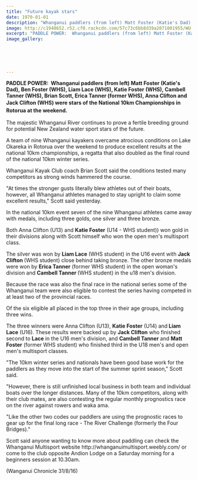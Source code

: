 ```yaml
---
title: "Future kayak stars"
date: 1970-01-01
description: "Whanganui paddlers (from left) Matt Foster (Katie's Dad), Ben Foster (WHS), Liam Lace (WHS), Katie Foster (WHS), Cambell Tanner (WHS), Brian Scott, Erica Tanner (former WHS), Anna & Jack Clifton (WHS)"
image: http://c1940652.r52.cf0.rackcdn.com/57c73c6bb8d39a2071001955/WU-paddlers-stars-of-Nat-10km-Champs-in-Rotorua-Chron-31-Aug.jpg
excerpt: "PADDLE POWER:  Whanganui paddlers (from left) Matt Foster (Katie's Dad), Ben Foster (WHS), Liam Lace (WHS), Katie Foster (WHS), Cambell Tanner (WHS), Brian Scott, Erica Tanner (former WHS), Anna Clifton and Jack Clifton (WHS) were stars of the National 10km Championships in Rotorua at the weekend."
image_gallery:
    
    
    
    
    
---
```


<p><strong>PADDLE POWER: &nbsp;Whanganui paddlers (from left) Matt Foster (Katie's Dad), Ben Foster (WHS), Liam Lace (WHS), Katie Foster (WHS), Cambell Tanner (WHS), Brian Scott, Erica Tanner (former WHS), Anna Clifton and Jack Clifton (WHS) were stars of the <span style="line-height: 1.5;">National 10km Championships in Rotorua at the weekend.</span></strong></p>
<p>The majestic Whanganui River continues to prove a fertile breeding ground for potential New Zealand water sport stars of the future.</p>
<p>A team of nine Whanganui kayakers overcame atrocious conditions on Lake Okareka in Rotorua over the weekend to produce excellent results at the national 10km championships, a regatta that also doubled as the final round of the national 10km winter series.</p>
<p>Whanganui Kayak Club coach Brian Scott said the conditions tested many competitors as strong winds hammered the course.</p>
<p>"At times the stronger gusts literally blew athletes out of their boats, however, all Whanganui athletes managed to stay upright to claim some excellent results," Scott said yesterday.</p>
<p>In the national 10km event seven of the nine Whanganui athletes came away with medals, including three golds, one silver and three bronze.</p>
<p>Both Anna Clifton (U13) and <strong>Katie Foster</strong> (U14 - WHS student)) won gold in their divisions along with Scott himself who won the open men's multisport class.</p>
<p>The silver was won by <strong>Liam Lace</strong> (WHS student) in the U16 event with <strong>Jack Clifton </strong>(WHS student)&nbsp;close behind taking bronze. The other bronze medals were won by <strong>Erica Tanner</strong>&nbsp;(former WHS student) in the open woman's division and <strong>Cambell Tanner </strong>(WHS student) in the u18 men's division.</p>
<p>Because the race was also the final race in the national series some of the Whanganui team were also eligible to contest the series having competed in at least two of the provincial races.</p>
<p>Of the six eligible all placed in the top three in their age groups, including three wins.</p>
<p>The three winners were Anna Clifton (U13), <strong>Katie Foster</strong> (U14) and<strong> Liam Lace</strong> (U16). These results were backed up by <strong>Jack Clifton</strong> who finished second to <strong>Lace</strong> in the U16 men's division, and <strong>Cambell Tanner</strong> and <strong>Matt Foster</strong>&nbsp;(former WHS student) who finished third in the U18 men's and open men's multisport classes.</p>
<p>"The 10km winter series and nationals have been good base work for the paddlers as they move into the start of the summer sprint season," Scott said.</p>
<p>"However, there is still unfinished local business in both team and individual boats over the longer distances. Many of the 10km competitors, along with their club mates, are also contesting the regular monthly prognostics race on the river against rowers and waka ama.</p>
<p>"Like the other two codes our paddlers are using the prognostic races to gear up for the final long race - The River Challenge (formerly the Four Bridges)."</p>
<p>Scott said anyone wanting to know more about paddling can check the Whanganui Multisport website http://whanganuimultisport.weebly.com/ or come to the club opposite Andion Lodge on a Saturday morning for a beginners session at 10.30am.</p>
<p>(Wanganui Chronicle 31/8/16)</p>

